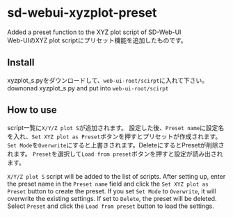 # sd-webui-xyzplot-preset
Added a preset function to the XYZ plot script of SD-Web-UI  
Web-UIのXYZ plot scriptにプリセット機能を追加したものです。

## Install
xyzplot_s.pyをダウンロードして、`web-ui-root/scirpt`に入れて下さい。  
downonad xyzplot_s.py and put into `web-ui-root/scirpt`

## How to use
script一覧に`X/Y/Z plot S`が追加されます。
設定した後、`Preset name`に設定名を入れ、`Set XYZ plot as Preset`ボタンを押すとプリセットが作成されます。
`Set Mode`を`Overwrite`にすると上書きされます。DeleteにするとPresetが削除されます。
`Preset`を選択して`Load from preset`ボタンを押すと設定が読み出されます。

`X/Y/Z plot S` script will be added to the list of scripts. After setting up, enter the preset name in the `Preset name` field and click the `Set XYZ plot as Preset` button to create the preset. If you set `Set Mode` to `Overwrite`, it will overwrite the existing settings. If set to `Delete`, the preset will be deleted. Select `Preset` and click the `Load from preset` button to load the settings.
